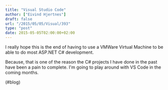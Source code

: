 ```yaml
---
title: "Visual Studio Code"
author: ["Eivind Hjertnes"]
draft: false
url: "/2015/05/05/Visual/393"
type: "post"
date: 2015-05-05T02:00:00+02:00
---
```


I really hope this is the end of having to use a VMWare Virtual Machine
to be able to do most ASP.NET C# development.

Because, that is one of the reason the C# projects I have done in the
past have been a pain to complete. I'm going to play around with VS Code
in the coming months.

(#blog)
